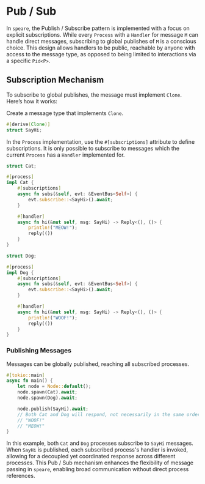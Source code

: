 # Pub / Sub

In `speare`, the Publish / Subscribe pattern is implemented with a focus on explicit subscriptions. While every `Process` with a `Handler` for message `M` can handle direct messages, subscribing to global publishes of `M` is a conscious choice. This design allows handlers to be public, reachable by anyone with access to the message type, as opposed to being limited to interactions via a specific `Pid<P>`.

## Subscription Mechanism

To subscribe to global publishes, the message must implement `Clone`. Here’s how it works:

Create a message type that implements `Clone`.

```rust
#[derive(Clone)]
struct SayHi;
```

In the `Process` implementation, use the `#[subscriptions]` attribute to define subscriptions. It is only possible to subscribe to messages which the current `Process` has a `Handler` implemented for.

```rust
struct Cat;

#[process]
impl Cat {
    #[subscriptions]
    async fn subs(&self, evt: &EventBus<Self>) {
        evt.subscribe::<SayHi>().await;
    }

    #[handler]
    async fn hi(&mut self, msg: SayHi) -> Reply<(), ()> {
        println!("MEOW!");
        reply(())
    }
}

struct Dog;

#[process]
impl Dog {
    #[subscriptions]
    async fn subs(&self, evt: &EventBus<Self>) {
        evt.subscribe::<SayHi>().await;
    }

    #[handler]
    async fn hi(&mut self, msg: SayHi) -> Reply<(), ()> {
        println!("WOOF!");
        reply(())
    }
}
```

### **Publishing Messages**
Messages can be globally published, reaching all subscribed processes.

```rust
#[tokio::main]
async fn main() {
    let node = Node::default();
    node.spawn(Cat).await;
    node.spawn(Dog).await;

    node.publish(SayHi).await;  
    // Both Cat and Dog will respond, not necessarily in the same order every time
    // "WOOF!"
    // "MEOW!"
}
```

In this example, both `Cat` and `Dog` processes subscribe to `SayHi` messages. When `SayHi` is published, each subscribed process's handler is invoked, allowing for a decoupled yet coordinated response across different processes. This Pub / Sub mechanism enhances the flexibility of message passing in `speare`, enabling broad communication without direct process references.

